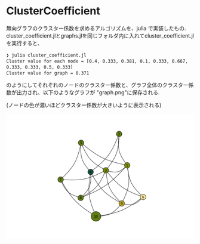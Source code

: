 # ClusterCoefficient
無向グラフのクラスター係数を求めるアルゴリズムを、julia で実装したもの.
cluster_coefficient.jlとgraphs.jlを同じフォルダ内に入れてcluster_coefficient.jlを実行すると、

```shell
❯ julia cluster_coefficient.jl
Cluster value for each node = [0.4, 0.333, 0.381, 0.1, 0.333, 0.667, 0.333, 0.333, 0.5, 0.333]
Cluster value for graph = 0.371
```

のようにしてそれぞれのノードのクラスター係数と、グラフ全体のクラスター係数が出力され、以下のようなグラフが
"graph.png"に保存される.

(ノードの色が濃いほどクラスター係数が大きいように表示される)

![graph](https://github.com/soraew/ClusterCoefficient/blob/main/graph2.png)


